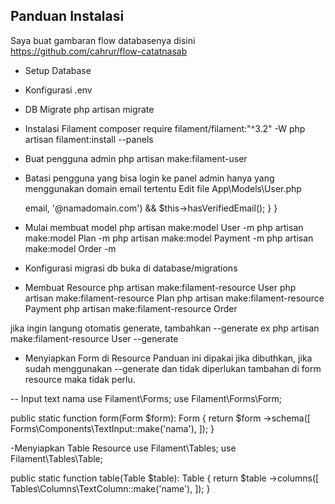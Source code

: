 ## Panduan Instalasi

Saya buat gambaran flow databasenya disini https://github.com/cahrur/flow-catatnasab

- Setup Database
- Konfigurasi .env
- DB Migrate
php artisan migrate

- Instalasi Filament
composer require filament/filament:"^3.2" -W
php artisan filament:install --panels

- Buat pengguna admin
php artisan make:filament-user

- Batasi pengguna yang bisa login ke panel admin hanya yang menggunakan domain email tertentu
Edit file App\Models\User.php

    <?php
    namespace App\Models;
 
    use Filament\Models\Contracts\FilamentUser;
    use Filament\Panel;
    use Illuminate\Foundation\Auth\User as Authenticatable;
 
    class User extends Authenticatable implements FilamentUser
    {
     // ...
 
    public function canAccessPanel(Panel $panel): bool
    {
        return str_ends_with($this->email, '@namadomain.com') && $this->hasVerifiedEmail();
    }
    }


- Mulai membuat model
php artisan make:model User -m
php artisan make:model Plan -m
php artisan make:model Payment -m
php artisan make:model Order -m

- Konfigurasi migrasi db
buka di database/migrations

- Membuat Resource
php artisan make:filament-resource User
php artisan make:filament-resource Plan
php artisan make:filament-resource Payment
php artisan make:filament-resource Order

jika ingin langung otomatis generate, tambahkan --generate
ex  php artisan make:filament-resource User --generate

- Menyiapkan Form di Resource
Panduan ini dipakai jika dibuthkan, jika sudah menggunakan  --generate dan tidak diperlukan tambahan di form resource maka tidak perlu.

-- Input text nama
use Filament\Forms;
use Filament\Forms\Form;
 
public static function form(Form $form): Form
{
    return $form
        ->schema([
            Forms\Components\TextInput::make('nama'),
        ]);
}

-Menyiapkan Table Resource
use Filament\Tables;
use Filament\Tables\Table;
 
public static function table(Table $table): Table
{
    return $table
        ->columns([
            Tables\Columns\TextColumn::make('name'),
        ]);
}

